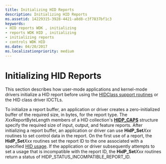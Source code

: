 ```yaml
---
title: Initializing HID Reports
description: Initializing HID Reports
ms.assetid: 14229315-3928-4421-a8d8-c3f7837bf1c3
keywords:
- HID reports WDK , initializing
- reports WDK HID , initializing
- initializing reports
- controls WDK HID
ms.date: 04/20/2017
ms.localizationpriority: medium
---
```


# Initializing HID Reports

This section describes how user-mode applications and kernel-mode drivers initialize a HID report before using the [HIDClass support routines](/windows-hardware/drivers/ddi/index) or the HID class driver IOCTLs.

To initialize a report buffer, an application or driver creates a zero-initialized buffer of the required size, in bytes, for the report type. The *Xxx*ReportByteLength members of a HID collection's [**HIDP\_CAPS**](/windows-hardware/drivers/ddi/hidpi/ns-hidpi-_hidp_caps) structure specify the required size of input, output, and feature reports. After initializing a report buffer, an application or driver can use **HidP\_Set**_Xxx_ routines to set control data in the report. On the first use of a report, the **HidP\_Set**_Xxx_ routines set the report ID to the one associated with a specified [HID usage](hid-usages.md). If the application or driver subsequently attempts to set a usage that is incompatible with the report ID, the **HidP\_Set**_Xxx_ routines return a status of HIDP\_STATUS\_INCOMPATIBLE\_REPORT\_ID.
